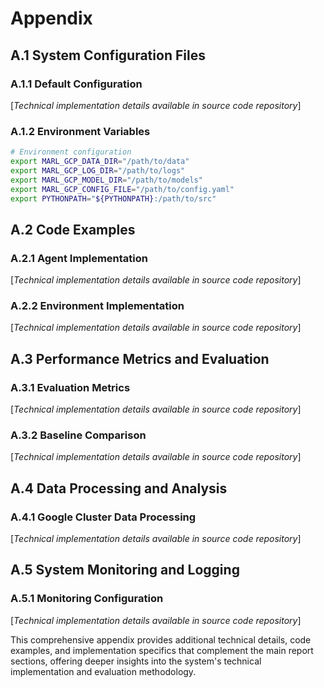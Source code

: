 # Appendix

## A.1 System Configuration Files

### A.1.1 Default Configuration

[*Technical implementation details available in source code repository*]

### A.1.2 Environment Variables

```bash
# Environment configuration
export MARL_GCP_DATA_DIR="/path/to/data"
export MARL_GCP_LOG_DIR="/path/to/logs"
export MARL_GCP_MODEL_DIR="/path/to/models"
export MARL_GCP_CONFIG_FILE="/path/to/config.yaml"
export PYTHONPATH="${PYTHONPATH}:/path/to/src"
```

## A.2 Code Examples

### A.2.1 Agent Implementation

[*Technical implementation details available in source code repository*]

### A.2.2 Environment Implementation

[*Technical implementation details available in source code repository*]

## A.3 Performance Metrics and Evaluation

### A.3.1 Evaluation Metrics

[*Technical implementation details available in source code repository*]

### A.3.2 Baseline Comparison

[*Technical implementation details available in source code repository*]

## A.4 Data Processing and Analysis

### A.4.1 Google Cluster Data Processing

[*Technical implementation details available in source code repository*]

## A.5 System Monitoring and Logging

### A.5.1 Monitoring Configuration

[*Technical implementation details available in source code repository*]

This comprehensive appendix provides additional technical details, code examples, and implementation specifics that complement the main report sections, offering deeper insights into the system's technical implementation and evaluation methodology.
